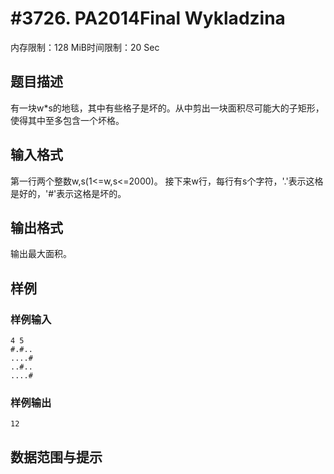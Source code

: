 # #3726. PA2014Final Wykladzina

内存限制：128 MiB时间限制：20 Sec

## 题目描述

有一块w*s的地毯，其中有些格子是坏的。从中剪出一块面积尽可能大的子矩形，使得其中至多包含一个坏格。

## 输入格式

第一行两个整数w,s(1<=w,s<=2000)。
接下来w行，每行有s个字符，'.'表示这格是好的，'#'表示这格是坏的。

## 输出格式

输出最大面积。

## 样例

### 样例输入

    
    4 5
    #.#..
    ....#
    ..#..
    ....#
    

### 样例输出

    
    12
    

## 数据范围与提示
